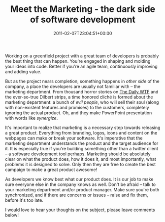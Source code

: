 ﻿---
title: Meet the Marketing - the dark side of software development
date: 2011-02-07T23:04:51+00:00
---
Working on a greenfield project with a great team of developers is probably the best thing that can happen. You're engaged in shaping and molding your ideas into code. Better if you're an agile team, continuously improving and adding value.

<!-- more -->

But as the project nears completion, something happens in *other side* of the company, a place the developers are usually not familiar with &ndash; the marketing department. From thousand horror stories on [The Daily WTF](http://thedailywtf.com/) and the ever-so-true Dilbert strips, a time honored cliché is formed about the marketing department: a bunch of *evil people*, who will sell their soul (along with non-existent features and promises) to the customers, completely ignoring the actual product. Oh, and they make PowerPoint presentation with words like *synergize*.

It's important to realize that marketing is a necessary step towards releasing a great product. Everything from branding, logos, icons and content on the webpages can make or break your software. It's imperative that the marketing department understands the product and the target audience for it. It is especially true if you're building something other than a twitter client &ndash; a software development tool perhaps. Marketing should be absolutely clear on what the product does, how it does it, and most importantly, what problems it is designed to solve. Only then they are free to create the best campaign to make a great product awesome!

As developers we know best what our product does. It is our job to make sure everyone else in the company knows as well. Don't be afraid &ndash; talk to your marketing department and/or product manager. Make sure you're both synchronized, and if there are concerns or issues &ndash; raise and fix them, before it's too late.

I would love to hear your thoughts on the subject, please leave comments below!
